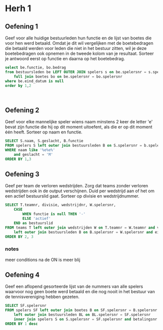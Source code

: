 # Herh 1

## Oefening 1

Geef voor alle huidige bestuurleden hun functie en de lijst van boetes die voor hen werd betaald.
Omdat je dit wil vergelijken met de boetebedragen die betaald werden voor leden die niet in het bestuur zitten, wil je deze boetebedragen ook opnemen in de tweede kolom van je resultaat. Sorteer je antwoord eerst op functie en daarna op het boetebedrag.

```SQL
select be.functie, bo.bedrag
from bestuursleden be LEFT OUTER JOIN spelers s on be.spelersnr = s.spelersnr
	full join boetes bo on be.spelersnr = bo.spelersnr
where be.eind_datum is null
order by 1,2
```
<br>

## Oefening 2

Geef voor elke mannelijke speler wiens naam minstens 2 keer de letter 'e' bevat zijn functie die hij op dit moment uitoefent, als die er op dit moment één heeft.
Sorteer op naam en functie.

```SQL
SELECT S.naam, S.geslacht, B.functie
FROM spelers S left outer join bestuursleden B on S.spelersnr = b.spelersnr and eind_datum is null
WHERE naam like '%e%e%'
	and geslacht = 'M'
ORDER BY 1,3
```

## Oefening 3

Geef per team de verloren wedstrijden. Zorg dat teams zonder verloren wedstrijden ook in de output verschijnen.
Duid per wedstrijd aan of het om een actief bestuurslid gaat.
Sorteer op divisie en wedstrijdnummer.

```SQL
SELECT T.teamnr, divisie, wedstrijdnr, W.spelersnr, 
	CASE
		WHEN functie is null THEN '-'
		ELSE 'actief'
	END as bestuurslid
FROM teams T left outer join wedstrijden W on T.teamnr = W.teamnr and verloren > gewonnen 
	left outer join bestuursleden B on B.spelersnr = W.spelersnr and eind_datum is null 
ORDER BY 2, 3
```
### notes
meer conditions na de ON is meer blij

## Oefening 4
Geef een aflopend gesorteerde lijst van de nummers van alle spelers waarvoor nog geen boete werd betaald en die nog nooit in het bestuur van de tennisvereniging hebben gezeten.
```SQL
SELECT SF.spelersnr
FROM spelers SF left outer join boetes B on SF.spelersnr = B.spelersnr
	left outer join bestuursleden BL on BL.spelersnr = SF.spelersnr
	inner join spelers S on S.spelersnr = SF.spelersnr and betalingsnr is null and functie is null
ORDER BY 1 desc
```
